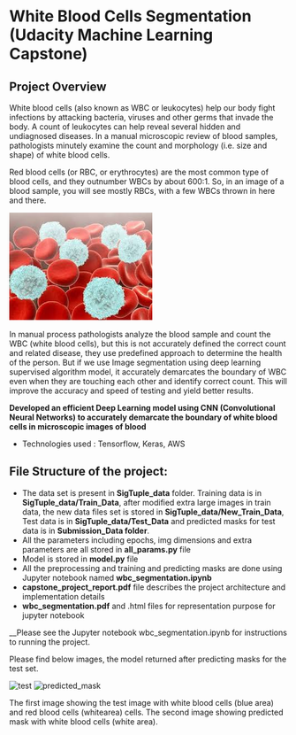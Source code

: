 [//]: # (Image References)

[image1]: ./images/wbc_cells.jpg "white blood cells"
[image2]: ./images/SigTuple_data/Test_Data/D0F6DE661D63.jpg "test"
[image3]: ./images/SigTuple_data/Submission_Data/D0F6DE661D63-mask.jpg "predicted_mask"

# White Blood Cells Segmentation (Udacity Machine Learning Capstone)

## Project Overview
White blood cells (also known as WBC or leukocytes) help our body fight infections by attacking bacteria, viruses and other germs that invade the body. A count of leukocytes can help reveal several hidden and undiagnosed diseases. In a manual microscopic review of blood samples, pathologists minutely examine the count and morphology (i.e. size and shape) of white blood cells.

Red blood cells (or RBC, or erythrocytes) are the most common type of blood cells, and they outnumber WBCs by about 600:1. So, in an image of a blood sample, you will see mostly RBCs,
with a few WBCs thrown in here and there.

![white blood cells][image1]

In manual process pathologists analyze the blood sample and count the WBC (white blood cells), but this is not accurately defined the correct count and related disease, they use predefined approach to determine the health of the person. But if we use Image segmentation using deep learning supervised algorithm model, it accurately demarcates the boundary of WBC
even when they are touching each other and identify correct count. This will improve the accuracy and speed of testing and yield better results.

__Developed an efficient Deep Learning model using CNN (Convolutional Neural Networks) to accurately demarcate the boundary of white blood cells in microscopic images of blood__
- Technologies used : Tensorflow, Keras, AWS

## File Structure of the project:

* The data set is present in __SigTuple_data__ folder. Training data is in __SigTuple_data/Train_Data__, after modified extra large images in train data, the new data files set is stored in __SigTuple_data/New_Train_Data__, Test data is in __SigTuple_data/Test_Data__ and predicted masks for test data is in __Submission_Data folder__.
* All the parameters including epochs, img dimensions and extra parameters are all stored in __all_params.py__ file
* Model is stored in __model.py__ file
* All the preprocessing and training and predicting masks are done using Jupyter notebook named __wbc_segmentation.ipynb__
* __capstone_project_report.pdf__ file describes the project architecture and implementation details
* __wbc_segmentation.pdf__ and .html files for representation purpose for jupyter notebook

__Please see the Jupyter notebook wbc_segmentation.ipynb for instructions to running the project.

Please find below images, the model returned after predicting masks for the test set.

![test][image2]
![predicted_mask][image3]

The first image showing the test image with white blood cells (blue area) and red blood cells (whitearea) cells. The second image showing predicted mask with white blood cells (white area).